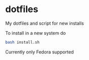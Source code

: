 # dotfiles
My dotfiles and script for new installs

To install in a new system do
```bash
bash install.sh
```
Currently only Fedora supported
